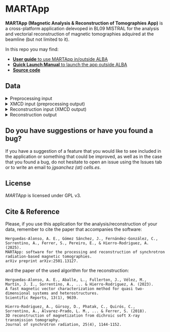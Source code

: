 # MARTApp

**MARTApp (Magnetic Analysis & Reconstruction of Tomographies App)** is a cross-platform application delevoped in BL09 MISTRAL for the analysis and vectorial reconstruction of magnetic tomographies adquired at the beamline (but not limited to it). 

In this repo you may find:

- [**User guide** to use MARTApp in/outside ALBA](./user_guide.pdf)
- [**Quick Launch Manual** to launch the app outside ALBA](./quick_launch_manual.md)
- [**Source code**](./src)

## Data

<details>
<summary>Preprocessing input</summary>
To start from the pre-processing stage the data must consists of one Xradia (Zeiss microCT) XRM file per acquisition (polarization-angle-repetition) or one
HDF5 file (`*.h5` or `*.hdf5`) with the following structure:

```
/                               Group
    /data                       Soft Link {data_1}
    /data_1                     Dataset {512, 512}
    /metadata                   Group
        /FF                     Dataset {SCALAR}
        /angle                  Dataset {SCALAR}
        /data_type              Dataset {SCALAR}
        /date_time_acquisition  Dataset {SCALAR}
        /energy                 Dataset {SCALAR}
        /exposure_time          Dataset {SCALAR}
        /image_height           Dataset {SCALAR}
        /image_width            Dataset {SCALAR}
        /instrument             Dataset {SCALAR}
        /machine_current        Dataset {SCALAR}
        /magnification          Dataset {SCALAR}
        /output_file            Dataset {SCALAR}
        /pixel_size             Dataset {SCALAR}
        /polarisation           Dataset {SCALAR}
        /sample_name            Dataset {SCALAR}
        /source                 Dataset {SCALAR}
        /source_probe           Dataset {SCALAR}
        /source_type            Dataset {SCALAR}
        /x_position             Dataset {SCALAR}
        /y_position             Dataset {SCALAR}
        /z_position             Dataset {SCALAR}
```
</details>

<details>
<summary>XMCD input (preprocessing output)</summary>
Preprocessing generates one HDF5 file per polarization.
Each files is structured as follows:

```
/                            Group
    /TomoNormalized          Group
        /Currents            Dataset {N}
        /ExpTimes            Dataset {N}
        /TomoNormalized      Dataset {N, H, W}
        /energy              Dataset {N}
        /polarisation        Dataset {1}
        /rotation_angle      Dataset {N}
        /x_pixel_size        Dataset {1}
        /y_pixel_size        Dataset {1}
```
</details>

<details>
<summary>Reconstruction input (XMCD output)</summary>
A single HDF5 file is produced by the XMCD stage and used for the different 
reconstructions:

```
/                               Group
    /2DAlignedNegativeStack     Dataset {N, H, W}
    /2DAlignedPositiveStack     Dataset {N, H, W}
    /Absorption2DAligned        Dataset {N, H, W}
    /Angles                     Dataset {N}
    /MagneticSignal2DAligned    Dataset {N, H, W}
    /OriginalNegativeStack      Dataset {N, H, W}
    /OriginalPositiveStack      Dataset {N, H, W}

```
</details>

<details>
<summary>Reconstruction output</summary>
Each reconstruction produces a single final HDF5 file.

Magnetic reconstruction of 2D samples:
```
/                               Group
    /mx                         Dataset {X, Y}
    /my                         Dataset {X, Y}
    /mz                         Dataset {X, Y}
    /r2m                        Dataset {X, Y}
```

Absorption reconstruction of 3D samples (two files, one per tilt series):
```
/                               Group
    /Absorption3D               Dataset {Z, X, Y}
    /Mask3D                     Dataset {Z, X, Y}
    /Mask3DRegistration         Dataset {Z, X, Y}
```

Magnetic reconstruction of 3D samples:
```
/                               Group
    /mx                         Dataset {Z, X, Y}
    /my                         Dataset {Z, X, Y}
    /mz                         Dataset {Z, X, Y}
```
</details>

## Do you have suggestions or have you found a bug?
If you have a suggestion of a feature that you would like to see included in the
application or something that could be improved, as well as in the case that you
found a bug, do not hesitate to open an issue using 
the Issues tab or to write an email to *jgsanchez (at) cells.es*.

## License
*MARTApp* is licensed under GPL v3.

## Cite & Reference
Please, if you use this application for the analysis/reconstruction of your data, remember to cite the paper that accompanies the software:

```
Herguedas-Alonso, A. E., Gómez Sánchez, J., Fernández-González, C.,
Sorrentino, A., Ferrer, S., Pereiro, E., & Hierro-Rodriguez, A. (2025).
MARTApp: software for the processing and reconstruction of synchrotron radiation-based magnetic tomographies.
arXiv preprint arXiv:2501.13127.
```

and the paper of the used algorithm for the reconstruction:

```
Herguedas-Alonso, A. E., Aballe, L., Fullerton, J., Vélez, M.,
Martín, J. I., Sorrentino, A., ... & Hierro-Rodriguez, A. (2023).
A fast magnetic vector characterization method for quasi two-dimensional systems and heterostructures.
Scientific Reports, 13(1), 9639.
```

```
Hierro-Rodriguez, A., Gürsoy, D., Phatak, C., Quirós, C.,
Sorrentino, A., Álvarez-Prado, L. M., ... & Ferrer, S. (2018).
3D reconstruction of magnetization from dichroic soft X-ray transmission tomography.
Journal of synchrotron radiation, 25(4), 1144-1152.
```

